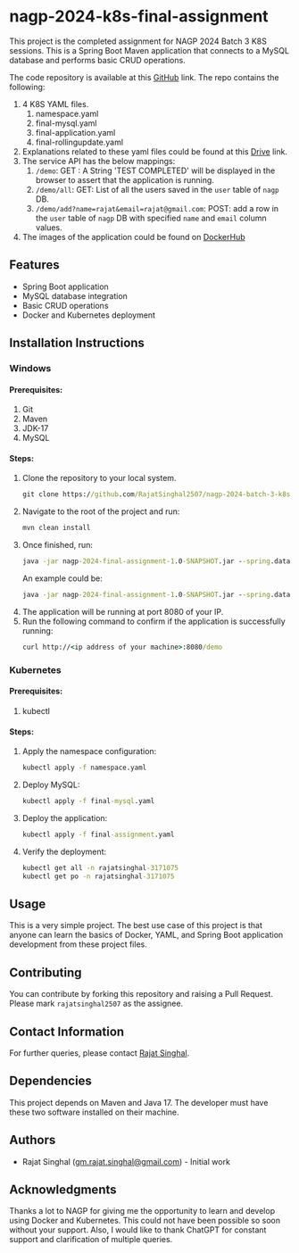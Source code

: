 # nagp-2024-k8s-final-assignment

This project is the completed assignment for NAGP 2024 Batch 3 K8S sessions. This is a Spring Boot Maven application that connects to a MySQL database and performs basic CRUD operations.

The code repository is available at this [GitHub](https://github.com/RajatSinghal2507/nagp-2024-batch-3-k8s) link. 
The repo contains the following:
1. 4 K8S YAML files.
   1. namespace.yaml
   2. final-mysql.yaml
   3. final-application.yaml
   4. final-rollingupdate.yaml
2. Explanations related to these yaml files could be found at this [Drive]() link.
3. The service API has the below mappings:
   1. `/demo`: GET :  A String 'TEST COMPLETED' will be displayed in the browser to assert that the application is running.
   2. `/demo/all`: GET:  List of all the users saved in the `user` table of `nagp` DB.
   3. `/demo/add?name=rajat&email=rajat@gmail.com`: POST: add a row in the `user` table of `nagp` DB with specified `name` and `email` column values.
4. The images of the application could be found on [DockerHub](https://hub.docker.com/repository/docker/rajatsinghal2507/nagp-2024-k8s-assignment/general)
## Features

- Spring Boot application
- MySQL database integration
- Basic CRUD operations
- Docker and Kubernetes deployment

## Installation Instructions

### Windows

#### Prerequisites:

1. Git
2. Maven
3. JDK-17
4. MySQL

#### Steps:

1. Clone the repository to your local system.
    ```cmd
    git clone https://github.com/RajatSinghal2507/nagp-2024-batch-3-k8s.git
    ```
2. Navigate to the root of the project and run:
    ```cmd
    mvn clean install
    ```
3. Once finished, run:
    ```cmd
    java -jar nagp-2024-final-assignment-1.0-SNAPSHOT.jar --spring.datasource.url=<jdbc connection string>/<db name>?createDatabaseIfNotExist=true --spring.datasource.username=<mysql username> --spring.datasource.password=<mysql user password>
    ```
   An example could be:
    ```cmd
    java -jar nagp-2024-final-assignment-1.0-SNAPSHOT.jar --spring.datasource.url=jdbc:mysql://localhost:3306/nagp?createDatabaseIfNotExist=true --spring.datasource.username=root --spring.datasource.password=password
    ```
4. The application will be running at port 8080 of your IP.
5. Run the following command to confirm if the application is successfully running:
    ```cmd
    curl http://<ip address of your machine>:8080/demo
    ```

### Kubernetes

#### Prerequisites:

1. kubectl

#### Steps:

1. Apply the namespace configuration:
    ```cmd
    kubectl apply -f namespace.yaml
    ```
2. Deploy MySQL:
    ```cmd
    kubectl apply -f final-mysql.yaml
    ```
3. Deploy the application:
    ```cmd
    kubectl apply -f final-assignment.yaml
    ```
4. Verify the deployment:
    ```cmd
    kubectl get all -n rajatsinghal-3171075
    kubectl get po -n rajatsinghal-3171075
    ```

## Usage

This is a very simple project. The best use case of this project is that anyone can learn the basics of Docker, YAML, and Spring Boot application development from these project files.

## Contributing

You can contribute by forking this repository and raising a Pull Request. Please mark `rajatsinghal2507` as the assignee.

## Contact Information

For further queries, please contact [Rajat Singhal](mailto:gm.rajat.singhal@gmail.com).

## Dependencies

This project depends on Maven and Java 17. The developer must have these two software installed on their machine.

## Authors

- Rajat Singhal ([gm.rajat.singhal@gmail.com](mailto:gm.rajat.singhal@gmail.com)) - Initial work

## Acknowledgments

Thanks a lot to NAGP for giving me the opportunity to learn and develop using Docker and Kubernetes. This could not have been possible so soon without your support. Also, I would like to thank ChatGPT for constant support and clarification of multiple queries.
